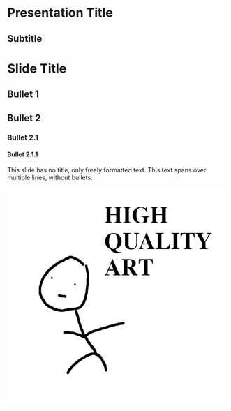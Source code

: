 


# Presentation Title

## Subtitle


# Slide Title

## Bullet 1

## Bullet 2

### Bullet 2.1

#### Bullet 2.1.1

This slide has no title, only freely formatted text.
This text spans over multiple lines, without bullets.

![image](pptimages/image1.png)
